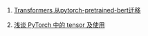 1. [Transformers 从pytorch-pretrained-bert迁移](http://panchuang.net/2020/04/29/transformers-%E4%BB%8Epytorch-pretrained-bert%E8%BF%81%E7%A7%BB-%E5%8D%81/)

2. [浅谈 PyTorch 中的 tensor 及使用](https://blog.csdn.net/byron123456sfsfsfa/article/details/90609758)

